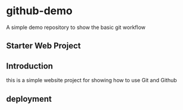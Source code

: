 # github-demo
A simple demo repository to show the basic git workflow

## Starter Web Project

## Introduction
 this is a simple website project for showing how to use Git and Github
## deployment